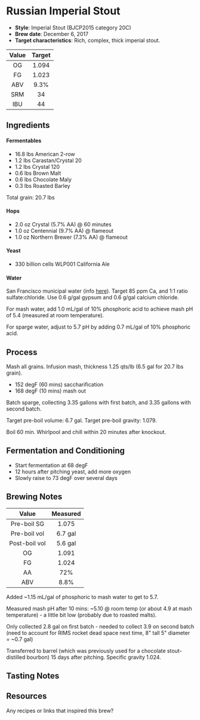 # Russian Imperial Stout

* **Style**: Imperial Stout (BJCP2015 category 20C)
* **Brew date**: December 6, 2017
* **Target characteristics**: Rich, complex, thick imperial stout.

| Value      | Target |
| :--------: |:------:|
| OG         | 1.094  | 
| FG         | 1.023  | 
| ABV        | 9.3%   |   
| SRM        | 34     |   
| IBU        | 44     |   

## Ingredients

#### Fermentables

* 16.8 lbs American 2-row
* 1.2 lbs Carastan/Crystal 20
* 1.2 lbs Crystal 120
* 0.6 lbs Brown Malt
* 0.6 lbs Chocolate Maly
* 0.3 lbs Roasted Barley

Total grain: 20.7 lbs

#### Hops

* 2.0 oz Crystal (5.7% AA) @ 60 minutes
* 1.0 oz Centennial (9.7% AA) @ flameout
* 1.0 oz Northern Brewer (7.3% AA) @ flameout

#### Yeast

* 330 billion cells WLP001 California Ale

#### Water

San Francisco municipal water (info [here](/docs/water.md)). Target 85 ppm Ca, and 1:1 ratio sulfate:chloride. Use 0.6 g/gal gypsum and 0.6 g/gal calcium chloride.

For mash water, add 1.0 mL/gal of 10% phosphoric acid to achieve mash pH of 5.4 (measured at room temperature).

For sparge water, adjust to 5.7 pH by adding 0.7 mL/gal of 10% phosphoric acid.

## Process

Mash all grains. Infusion mash, thickness 1.25 qts/lb (6.5 gal for 20.7 lbs grain).

* 152 degF (60 mins) saccharification
* 168 degF (10 mins) mash out

Batch sparge, collecting 3.35 gallons with first batch, and 3.35 gallons with second batch.

Target pre-boil volume: 6.7 gal. Target pre-boil gravity: 1.079.

Boil 60 min. Whirlpool and chill within 20 minutes after knockout.

## Fermentation and Conditioning

* Start fermentation at 68 degF
* 12 hours after pitching yeast, add more oxygen
* Slowly raise to 73 degF over several days

## Brewing Notes

| Value         | Measured  |
| :-----------: |:---------:|
| Pre-boil SG   | 1.075     |
| Pre-boil vol  | 6.7 gal   |
| Post-boil vol | 5.6 gal   |
| OG            | 1.091     | 
| FG            | 1.024     | 
| AA            | 72%       | 
| ABV           | 8.8%      | 

Added ~1.15 mL/gal of phosphoric to mash water to get to 5.7.

Measured mash pH after 10 mins: ~5.10 @ room temp (or about 4.9 at mash temperature) - a little bit low (probably due to roasted malts).

Only collected 2.8 gal on first batch - needed to collect 3.9 on second batch (need to account for RIMS rocket dead space next time, 8" tall 5" diameter = ~0.7 gal)

Transferred to barrel (which was previously used for a chocolate stout-distilled bourbon) 15 days after pitching. Specific gravity 1.024.

## Tasting Notes

## Resources

Any recipes or links that inspired this brew?
